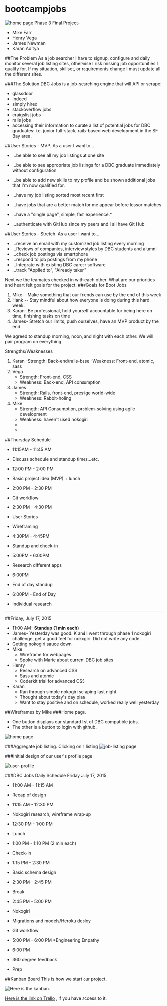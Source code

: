 # bootcampjobs
![home page](wireframe/boot_jobs_home.png)
Phase 3 Final Project- 
* Mike Farr
* Henry Vega 
* James Newman
* Karan Aditya

##The Problem
As a job searcher I have to signup, configure and daily monitor several job listing sites, otherwise I risk missing job opportunities I qualify for.  If my situation, skillset, or requirements change I must update all the different sites.

###The Solution
DBC Jobs is a job-searching engine that will API or scrape:
* glassdoor
* Indeed
* simply hired
* stackoverflow jobs
* craigslist jobs
* rails jobs
*  accessing their information to curate a list of potential jobs for DBC graduates: i.e. junior full-stack, rails-based web development in the SF Bay area.

##User Stories - MVP.  As a user I want to...
* ...be able to see all my job listings at one site
* ...be able to see appropriate job listings for a DBC graduate immediately without configuration
* ...be able to add new skills to my profile and be shown additional jobs that I'm now qualified for.
* ...have my job listing sorted most recent first
* ...have jobs that are a better match for me appear before lessor matches

* ...have a "single page", simple, fast experience.* 
* ...authenticate with GitHub since my peers and I all have Git Hub

##User Stories - Stretch.  As a user I want to...
* ...receive an email with my customized job listing every morning
* ...Reviews of companies, interview styles by DBC students and alumni
* ...check job postings via smartphone
* ...respond to job postings from my phone
* ...Integrate with existing DBC career software
* ...track "Applied to", "Already taken"



Next we the teamates checked in with each other.  What are our priorities and heart felt goals for the project.
###Goals for Boot Jobs
1. Mike-- Make something that our friends can use by the end of this week
2. Hank -- Stay mindful about how everyone is doing during this hard week.
3. Karan- Be professional, hold yourself accountable for being here on time, finishing tasks on time
4. James- Stretch our limits, push ourselves, have an MVP product by the end
 
We agreed to standup morning, noon, and night with each other.  We will pair program on everything.


Strengths/Weaknesses
1. Karan
    -Strength: Back-end/rails-base
    -Weakness: Front-end, atomic, sass
2. Vega
    - Strength: Front-end, CSS
    - Weakness: Back-end, API consumption
3. James
    - Strength: Rails, front-end, prestige world-wide
    - Weakness: Rabbit-holing
4. Mike
    - Strength: API Consumption, problem-solving using agile development
    - Weakness: haven't used nokogiri
    - 
    - 
##Thursday Schedule

* 11:15AM - 11:45 AM
 * Discuss schedule and standup times...etc.


* 12:00 PM - 2:00 PM
 * Basic project idea (MVP) + lunch

* 2:00 PM - 2:30 PM
 * Git workflow


* 2:30 PM - 4:30 PM
 * User Stories
 * Wireframing


* 4:30PM - 4:45PM
 * Standup and check-in


* 5:00PM - 6:00PM
 * Research different apps


* 6:00PM
 * End of day standup


* 6:00PM - End of Day
 * Individual research

------------------------------------------

##Friday, July 17, 2015

* 11:00 AM- **Standup (1 min each)**
 * James- Yesterday was good. K and I went through phase 1 nokogiri challenge, get a good feel for nokogiri. Did not write any code.  
 * Getting nokogiri sauce down
* Mike
  * Wireframe for webpages
  * Spoke with Marie about current DBC job sites
* Henry
  * Research on advanced CSS
  * Sass and atomic
  * Coderkit trial for advanced CSS
* Karan
  * Ran through simple nokogiri scraping last night
  * Thought about today's day plan
  * Want to stay positive and on schedule, worked really well yesterday

##Wireframes by Mike
###Home page.  
* One button displays our standard list of DBC compatible jobs.  
* The other is a button to login with github.

![home page](wireframe/home.png)

###Aggregate job listing.  Clicking on a listing 
![job-listing page](wireframe/job_listing.png)

###Initial design of our user's profile page

![user-profile](wireframe/profile_page.png)

###DBC Jobs  Daily Schedule  Friday July 17, 2015

* 11:00 AM - 11:15 AM
 * Recap of design

* 11:15 AM - 12:30 PM
 * Nokogiri research, wireframe wrap-up


* 12:30 PM - 1:00 PM
 * Lunch

* 1:00 PM - 1:10 PM (2 min each)
 * Check-in


* 1:15 PM - 2:30 PM
 * Basic schema design


* 2:30 PM - 2:45 PM
 * Break


* 2:45 PM - 5:00 PM
 * Nokogiri
 * Migrations and models/Heroku deploy
 * Git workflow


* 5:00 PM - 6:00 PM
 *Engineering Empathy


* 6:00 PM
 * 360 degree feedback
 * Prep

##Kanban Board
This is how we start our project.  
 
![Here is the kanban](BootJobs-Kanban.png).

[Here is the link on Trello](https://trello.com/b/sYYztdxH/bootjobs)
, if you have access to it. 
